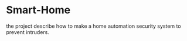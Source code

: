 # Smart-Home
the project describe  how to make a home automation security system to prevent intruders.
